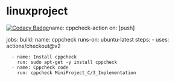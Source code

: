 # linuxproject

[![Codacy Badge](https://api.codacy.com/project/badge/Grade/0b804cf439af4b7bb9b8e60ef67ef920)](https://app.codacy.com/manual/99002551/linuxproject?utm_source=github.com&utm_medium=referral&utm_content=99002551/linuxproject&utm_campaign=Badge_Grade_Settings)name: cppcheck-action
on: [push]

jobs:
  build:
    name: cppcheck
    runs-on: ubuntu-latest
    steps:
      - uses: actions/checkout@v2
        
      - name: Install cppcheck
        run: sudo apt-get -y install cppcheck
      - name: Cppcheck code
        run: cppcheck MiniProject_C/3_Implementation 

